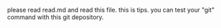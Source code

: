 please read read.md and read this file.
this is tips.
you can test your "git" command with this git depository.

